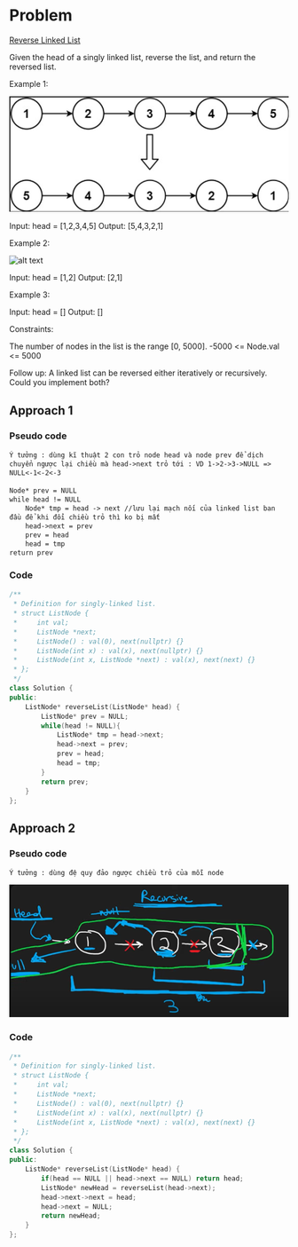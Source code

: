 # Problem

[Reverse Linked List](https://leetcode.com/problems/reverse-linked-list/description/)

Given the head of a singly linked list, reverse the list, and return the reversed list.

Example 1:

![](image-12.png)

Input: head = [1,2,3,4,5]
Output: [5,4,3,2,1]

Example 2:

![alt text](image-13.pngpng)

Input: head = [1,2]
Output: [2,1]

Example 3:

Input: head = []
Output: []
 

Constraints:

The number of nodes in the list is the range [0, 5000].
-5000 <= Node.val <= 5000
 

Follow up: A linked list can be reversed either iteratively or recursively. Could you implement both?

 
## Approach 1

### Pseudo code

```
Ý tưởng : dùng kĩ thuật 2 con trỏ node head và node prev để dịch chuyển ngược lại chiều mà head->next trỏ tới : VD 1->2->3->NULL => NULL<-1<-2<-3

Node* prev = NULL
while head != NULL
    Node* tmp = head -> next //lưu lại mạch nối của linked list ban đầu để khi đổi chiều trỏ thì ko bị mất
    head->next = prev
    prev = head
    head = tmp
return prev

```
### Code

```cpp
/**
 * Definition for singly-linked list.
 * struct ListNode {
 *     int val;
 *     ListNode *next;
 *     ListNode() : val(0), next(nullptr) {}
 *     ListNode(int x) : val(x), next(nullptr) {}
 *     ListNode(int x, ListNode *next) : val(x), next(next) {}
 * };
 */
class Solution {
public:
    ListNode* reverseList(ListNode* head) {
        ListNode* prev = NULL;
        while(head != NULL){
            ListNode* tmp = head->next;
            head->next = prev;
            prev = head;
            head = tmp;
        }
        return prev;
    }
};

```

 
## Approach 2

### Pseudo code

```
Ý tưởng : dùng đệ quy đảo ngược chiều trỏ của mỗi node

```
![alt text](recursive.png)

### Code

```cpp
/**
 * Definition for singly-linked list.
 * struct ListNode {
 *     int val;
 *     ListNode *next;
 *     ListNode() : val(0), next(nullptr) {}
 *     ListNode(int x) : val(x), next(nullptr) {}
 *     ListNode(int x, ListNode *next) : val(x), next(next) {}
 * };
 */
class Solution {
public:
    ListNode* reverseList(ListNode* head) {
        if(head == NULL || head->next == NULL) return head;
        ListNode* newHead = reverseList(head->next);
        head->next->next = head;
        head->next = NULL;
        return newHead;
    }
};

```


